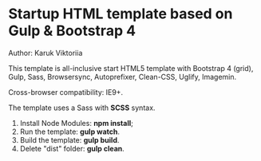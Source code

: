 <h1>Startup HTML template based on Gulp & Bootstrap 4</h1>

<p>Author: Karuk Viktoriia</p>

<p>This template is all-inclusive start HTML5 template with Bootstrap 4 (grid), Gulp, Sass, Browsersync, Autoprefixer, Clean-CSS, Uglify, Imagemin.</p>

<p>Cross-browser compatibility: IE9+.</p>

<p>The template uses a Sass with <strong>SCSS</strong> syntax.</p>

<ol>
	<li>Install Node Modules: <strong>npm install</strong>;</li>
	<li>Run the template: <strong>gulp watch</strong>.</li>
	<li>Build the template: <strong>gulp build</strong>.</li>
	<li>Delete "dist" folder: <strong>gulp clean</strong>.</li>
</ol>
